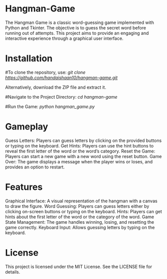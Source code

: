 # Hangman-Game
The Hangman Game is a classic word-guessing game implemented with Python and Tkinter. The objective is to guess the secret word before running out of attempts. This project aims to provide an engaging and interactive experience through a graphical user interface.

# Installation

#To clone the repository, use:
*git clone https://github.com/handaishaan10/hangman-game.git*

Alternatively, download the ZIP file and extract it.

#Navigate to the Project Directory:
*cd hangman-game*

#Run the Game:
*python hangman_game.py*

# Gameplay 

Guess Letters: Players can guess letters by clicking on the provided buttons or typing on the keyboard.
Get Hints: Players can use the hint buttons to reveal the first letter of the word or the word’s category.
Reset the Game: Players can start a new game with a new word using the reset button.
Game Over: The game displays a message when the player wins or loses, and provides an option to restart.

# Features

Graphical Interface: A visual representation of the hangman with a canvas to draw the figure.
Word Guessing: Players can guess letters either by clicking on-screen buttons or typing on the keyboard.
Hints: Players can get hints about the first letter of the word or the category of the word.
Game State Management: The game handles winning, losing, and resetting the game correctly.
Keyboard Input: Allows guessing letters by typing on the keyboard.

# License

This project is licensed under the MIT License. See the LICENSE file for details.
